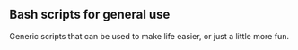 ## Bash scripts for general use

Generic scripts that can be used to make life easier, or just a little more fun.

